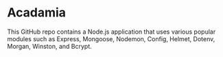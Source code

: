 # Acadamia
This GitHub repo contains a Node.js application that uses various popular modules such as Express, Mongoose, Nodemon, Config, Helmet, Dotenv, Morgan, Winston, and Bcrypt.
